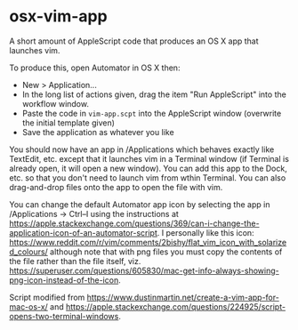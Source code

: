 # osx-vim-app

A short amount of AppleScript code that produces an OS X app that launches vim.

To produce this, open Automator in OS X then:
 - New > Application...
 - In the long list of actions given, drag the item "Run AppleScript" into the workflow window.
 - Paste the code in `vim-app.scpt` into the AppleScript window (overwrite the initial template given)
 - Save the application as whatever you like
 
You should now have an app in /Applications which behaves exactly like TextEdit, etc. except that it launches vim in a Terminal window (if Terminal is already open, it will open a new window). You can add this app to the Dock, etc. so that you don't need to launch vim from wthin Terminal. You can also drag-and-drop files onto the app to open the file with vim.

You can change the default Automator app icon by selecting the app in /Applications -> Ctrl–I using the instructions at https://apple.stackexchange.com/questions/369/can-i-change-the-application-icon-of-an-automator-script. I personally like this icon: https://www.reddit.com/r/vim/comments/2bishy/flat_vim_icon_with_solarized_colours/ although note that with png files you must copy the contents of the file rather than the file itself, viz. https://superuser.com/questions/605830/mac-get-info-always-showing-png-icon-instead-of-the-icon.

Script modified from https://www.dustinmartin.net/create-a-vim-app-for-mac-os-x/ and https://apple.stackexchange.com/questions/224925/script-opens-two-terminal-windows.
